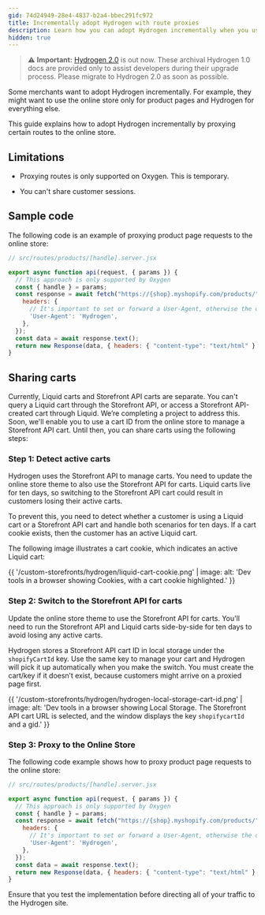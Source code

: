 ```yaml
---
gid: 74d24949-28e4-4837-b2a4-bbec291fc972
title: Incrementally adopt Hydrogen with route proxies
description: Learn how you can adopt Hydrogen incrementally when you use the online store by proxying routes.
hidden: true
---
```


> ⚠️ **Important:** [Hydrogen 2.0](https://hydrogen.shopify.dev) is out now. These archival Hydrogen 1.0 docs are provided only to assist developers during their upgrade process. Please migrate to Hydrogen 2.0 as soon as possible.


Some merchants want to adopt Hydrogen incrementally. For example, they might want to use the online store only for product pages and Hydrogen for everything else.

This guide explains how to adopt Hydrogen incrementally by proxying certain routes to the online store.

## Limitations

- Proxying routes is only supported on Oxygen. This is temporary.

- You can't share customer sessions.

## Sample code

The following code is an example of proxying product page requests to the online store:

```jsx
// src/routes/products/[handle].server.jsx

export async function api(request, { params }) {
  // This approach is only supported by Oxygen
  const { handle } = params;
  const response = await fetch("https://{shop}.myshopify.com/products/" + handle, {
    headers: {
      // It's important to set or forward a User-Agent, otherwise the online store might block the request
      'User-Agent': 'Hydrogen',
    },
  });
  const data = await response.text();
  return new Response(data, { headers: { "content-type": "text/html" } });
}
```



## Sharing carts

Currently, Liquid carts and Storefront API carts are separate. You can't query a Liquid cart through the Storefront API, or access a Storefront API-created cart through Liquid. We’re completing a project to address this. Soon, we'll enable you to use a cart ID from the online store to manage a Storefront API cart. Until then, you can share carts using the following steps:

### Step 1: Detect active carts

Hydrogen uses the Storefront API to manage carts. You need to update the online store theme to also use the Storefront API for carts. Liquid carts live for ten days, so switching to the Storefront API cart could result in customers losing their active carts.

To prevent this, you need to detect whether a customer is using a Liquid cart or a Storefront API cart and handle both scenarios for ten days. If a cart cookie exists, then the customer has an active Liquid cart.

The following image illustrates a cart cookie, which indicates an active Liquid cart:

{{ '/custom-storefronts/hydrogen/liquid-cart-cookie.png' | image: alt: 'Dev tools in a browser showing Cookies, with a cart cookie highlighted.' }}

### Step 2: Switch to the Storefront API for carts

Update the online store theme to use the Storefront API for carts. You'll need to run the Storefront API and Liquid carts side-by-side for ten days to avoid losing any active carts.

Hydrogen stores a Storefront API cart ID in local storage under the `shopifyCartId` key. Use the same key to manage your cart and Hydrogen will pick it up automatically when you make the switch. You must create the cart/key if it doesn’t exist, because customers might arrive on a proxied page first.

{{ '/custom-storefronts/hydrogen/hydrogen-local-storage-cart-id.png' | image: alt: 'Dev tools in a browser showing Local Storage. The Storefront API cart URL is selected, and the window displays the key `shopifycartId` and a gid.' }}

### Step 3: Proxy to the Online Store

The following code example shows how to proxy product page requests to the online store:

```jsx
// src/routes/products/[handle].server.jsx

export async function api(request, { params }) {
  // This approach is only supported by Oxygen
  const { handle } = params;
  const response = await fetch("https://{shop}.myshopify.com/products/" + handle, {
    headers: {
      // It's important to set or forward a User-Agent, otherwise the online store might block the request
      'User-Agent': 'Hydrogen',
    },
  });
  const data = await response.text();
  return new Response(data, { headers: { "content-type": "text/html" } });
}
```



Ensure that you test the implementation before directing all of your traffic to the Hydrogen site.
